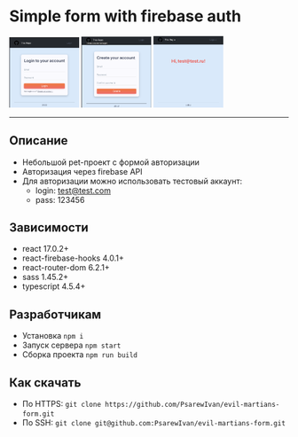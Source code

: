 # Simple form with firebase auth

<img src="readme-public/login.png" width="25%">
<img src="readme-public/create-acc.png" width="25%">
<img src="readme-public/user.png" width="25%">

---

## Описание

- Небольшой pet-проект с формой авторизации
- Авторизация через firebase API
- Для авторизации можно использовать тестовый аккаунт:
  - login: test@test.com
  - pass: 123456

## Зависимости

- react 17.0.2+
- react-firebase-hooks 4.0.1+
- react-router-dom 6.2.1+
- sass 1.45.2+
- typescript 4.5.4+

## Разработчикам

- Установка `npm i`
- Запуск сервера `npm start`
- Сборка проекта `npm run build`

## Как скачать

- По HTTPS: `git clone https://github.com/PsarewIvan/evil-martians-form.git`
- По SSH: `git clone git@github.com:PsarewIvan/evil-martians-form.git`
